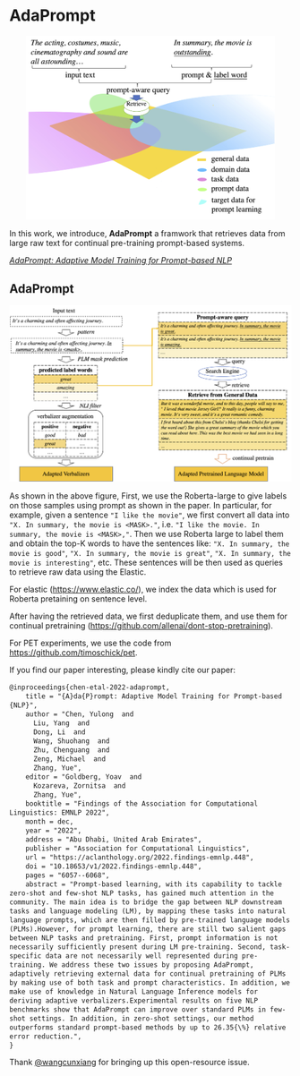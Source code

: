 # AdaPrompt

<p align="center">
    <img src="./intro.png" width="444" alt="method">
</p>



In this work, we introduce, **AdaPrompt** a framwork that retrieves data from large raw text for continual pre-training prompt-based systems.

*[AdaPrompt: Adaptive Model Training for Prompt-based NLP](https://aclanthology.org/2022.findings-emnlp.448/)*


## AdaPrompt


<p align="center">
    <img src="./framework.png" width="666" alt="method">
</p>


As shown in the above figure, First, we use the Roberta-large to give labels on those samples using prompt as shown in the paper. 
In particular, for example, given a sentence ```"I like the movie"```, we first convert all data into ```"X. In summary, the movie is <MASK>."```, i.e. ```"I like the movie. In summary, the movie is <MASK>,"```.
Then we use Roberta large to label them and obtain the top-K words to have the sentences like: ```"X. In summary, the movie is good"```, ```"X. In summary, the movie is great"```, ```"X. In summary, the movie is interesting"```, etc.
These sentences will be then used as queries to retrieve raw data using the Elastic.

For elastic (https://www.elastic.co/), we index the data which is used for Roberta pretaining on sentence level.

After having the retrieved data, we first deduplicate them, and use them for continual pretraining (https://github.com/allenai/dont-stop-pretraining).

For PET experiments, we use the code from https://github.com/timoschick/pet.




If you find our paper interesting, please kindly cite our paper:
```
@inproceedings{chen-etal-2022-adaprompt,
    title = "{A}da{P}rompt: Adaptive Model Training for Prompt-based {NLP}",
    author = "Chen, Yulong  and
      Liu, Yang  and
      Dong, Li  and
      Wang, Shuohang  and
      Zhu, Chenguang  and
      Zeng, Michael  and
      Zhang, Yue",
    editor = "Goldberg, Yoav  and
      Kozareva, Zornitsa  and
      Zhang, Yue",
    booktitle = "Findings of the Association for Computational Linguistics: EMNLP 2022",
    month = dec,
    year = "2022",
    address = "Abu Dhabi, United Arab Emirates",
    publisher = "Association for Computational Linguistics",
    url = "https://aclanthology.org/2022.findings-emnlp.448",
    doi = "10.18653/v1/2022.findings-emnlp.448",
    pages = "6057--6068",
    abstract = "Prompt-based learning, with its capability to tackle zero-shot and few-shot NLP tasks, has gained much attention in the community. The main idea is to bridge the gap between NLP downstream tasks and language modeling (LM), by mapping these tasks into natural language prompts, which are then filled by pre-trained language models (PLMs).However, for prompt learning, there are still two salient gaps between NLP tasks and pretraining. First, prompt information is not necessarily sufficiently present during LM pre-training. Second, task-specific data are not necessarily well represented during pre-training. We address these two issues by proposing AdaPrompt, adaptively retrieving external data for continual pretraining of PLMs by making use of both task and prompt characteristics. In addition, we make use of knowledge in Natural Language Inference models for deriving adaptive verbalizers.Experimental results on five NLP benchmarks show that AdaPrompt can improve over standard PLMs in few-shot settings. In addition, in zero-shot settings, our method outperforms standard prompt-based methods by up to 26.35{\%} relative error reduction.",
}
```

Thank [@wangcunxiang](https://github.com/wangcunxiang) for bringing up this open-resource issue.
